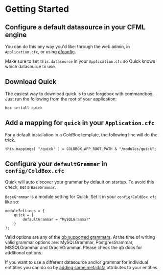 # Getting Started

## Configure a default datasource in your CFML engine

You can do this any way you'd like: through the web admin, in `Application.cfc`, or using [cfconfig](https://cfconfig.ortusbooks.com).

Make sure to set `this.datasource` in your `Application.cfc` so Quick knows which datasource to use.

## Download Quick

The easiest way to download quick is to use forgebox with commandbox. Just run the following from the root of your application:

`box install quick`

## Add a mapping for `quick` in your `Application.cfc`

For a default installation in a ColdBox template, the following line will do the trick.

`this.mappings[ "/quick" ] = COLDBOX_APP_ROOT_PATH & "/modules/quick";`

## Configure your `defaultGrammar` in `config/ColdBox.cfc`

Quick will auto discover your grammar by default on startup. To avoid this check, set a `BaseGrammar`.

`BaseGrammar` is a module setting for Quick. Set it in your `config/ColdBox.cfc` like so:

```text
moduleSettings = {
    quick = {
        defaultGrammar = "MySQLGrammar"
    }
};
```

Valid options are any of the [qb supported grammars](https://qb.ortusbooks.com). At the time of writing valid grammar options are: MySQLGrammar, PostgresGrammar, MSSQLGrammar and OracleGrammar. Please check the qb docs for additional options.

If you want to use a different datasource and/or grammar for individual entitities you can do so by [adding some metadata](defining-an-entity.md#multiple-datasource-support) attributes to your entities.

